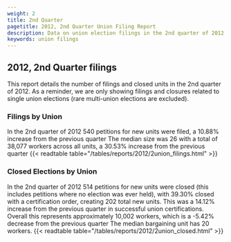 ```yaml
---
weight: 2
title: 2nd Quarter
pagetitle: 2012, 2nd Quarter Union Filing Report
description: Data on union election filings in the 2nd quarter of 2012
keywords: union filings
---
```


## 2012, 2nd Quarter filings

This report details the number of filings and closed units in the 2nd quarter of 2012. As a reminder, we are only showing filings and closures related to single union elections (rare multi-union elections are excluded).

### Filings by Union
In the 2nd quarter of 2012 540 petitions for new units were filed, a 10.88% increase from the previous quarter The median size was 26 with a total of 38,077 workers across all units, a 30.53% increase from the previous quarter
{{< readtable table="/tables/reports/2012/2union_filings.html" >}}

### Closed Elections by Union
In the 2nd quarter of 2012 514 petitions for new units were closed (this includes petitions where no election was ever held), with 39.30% closed with a certification order, creating 202 total new units. This was a 14.12% increase from the previous quarter in successful union certifications. Overall this represents approximately 10,002 workers, which is a -5.42% decrease from the previous quarter The median bargaining unit has 20 workers.
{{< readtable table="/tables/reports/2012/2union_closed.html" >}}
